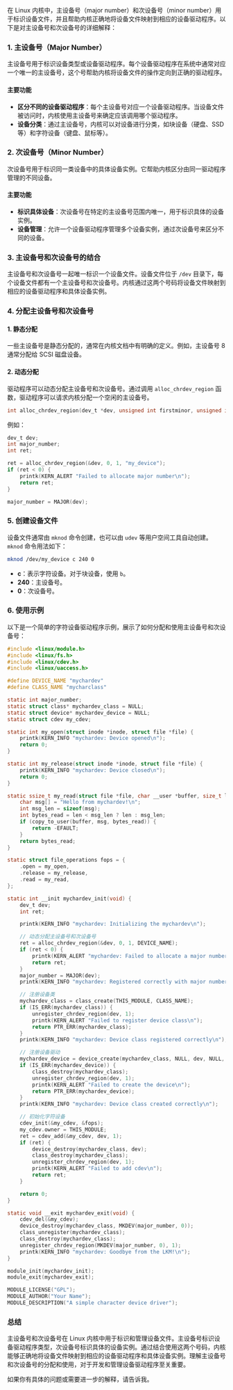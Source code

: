 在 Linux 内核中，主设备号（major number）和次设备号（minor number）用于标识设备文件，并且帮助内核正确地将设备文件映射到相应的设备驱动程序。以下是对主设备号和次设备号的详细解释：

### 1. 主设备号（Major Number）

主设备号用于标识设备类型或设备驱动程序。每个设备驱动程序在系统中通常对应一个唯一的主设备号，这个号帮助内核将设备文件的操作定向到正确的驱动程序。

#### 主要功能

- **区分不同的设备驱动程序**：每个主设备号对应一个设备驱动程序。当设备文件被访问时，内核使用主设备号来确定应该调用哪个驱动程序。
- **设备分类**：通过主设备号，内核可以对设备进行分类，如块设备（硬盘、SSD 等）和字符设备（键盘、鼠标等）。

### 2. 次设备号（Minor Number）

次设备号用于标识同一类设备中的具体设备实例。它帮助内核区分由同一驱动程序管理的不同设备。

#### 主要功能

- **标识具体设备**：次设备号在特定的主设备号范围内唯一，用于标识具体的设备实例。
- **设备管理**：允许一个设备驱动程序管理多个设备实例，通过次设备号来区分不同的设备。

### 3. 主设备号和次设备号的结合

主设备号和次设备号一起唯一标识一个设备文件。设备文件位于 `/dev` 目录下，每个设备文件都有一个主设备号和次设备号。内核通过这两个号码将设备文件映射到相应的设备驱动程序和具体设备实例。

### 4. 分配主设备号和次设备号

#### 1. 静态分配

一些主设备号是静态分配的，通常在内核文档中有明确的定义。例如，主设备号 8 通常分配给 SCSI 磁盘设备。

#### 2. 动态分配

驱动程序可以动态分配主设备号和次设备号。通过调用 `alloc_chrdev_region` 函数，驱动程序可以请求内核分配一个空闲的主设备号。

```c
int alloc_chrdev_region(dev_t *dev, unsigned int firstminor, unsigned int count, const char *name);
```

例如：

```c
dev_t dev;
int major_number;
int ret;

ret = alloc_chrdev_region(&dev, 0, 1, "my_device");
if (ret < 0) {
    printk(KERN_ALERT "Failed to allocate major number\n");
    return ret;
}

major_number = MAJOR(dev);
```

### 5. 创建设备文件

设备文件通常由 `mknod` 命令创建，也可以由 `udev` 等用户空间工具自动创建。`mknod` 命令用法如下：

```sh
mknod /dev/my_device c 240 0
```

- **c**：表示字符设备。对于块设备，使用 `b`。
- **240**：主设备号。
- **0**：次设备号。

### 6. 使用示例

以下是一个简单的字符设备驱动程序示例，展示了如何分配和使用主设备号和次设备号：

```c
#include <linux/module.h>
#include <linux/fs.h>
#include <linux/cdev.h>
#include <linux/uaccess.h>

#define DEVICE_NAME "mychardev"
#define CLASS_NAME "mycharclass"

static int major_number;
static struct class* mychardev_class = NULL;
static struct device* mychardev_device = NULL;
static struct cdev my_cdev;

static int my_open(struct inode *inode, struct file *file) {
    printk(KERN_INFO "mychardev: Device opened\n");
    return 0;
}

static int my_release(struct inode *inode, struct file *file) {
    printk(KERN_INFO "mychardev: Device closed\n");
    return 0;
}

static ssize_t my_read(struct file *file, char __user *buffer, size_t len, loff_t *offset) {
    char msg[] = "Hello from mychardev!\n";
    int msg_len = sizeof(msg);
    int bytes_read = len < msg_len ? len : msg_len;
    if (copy_to_user(buffer, msg, bytes_read)) {
        return -EFAULT;
    }
    return bytes_read;
}

static struct file_operations fops = {
    .open = my_open,
    .release = my_release,
    .read = my_read,
};

static int __init mychardev_init(void) {
    dev_t dev;
    int ret;

    printk(KERN_INFO "mychardev: Initializing the mychardev\n");

    // 动态分配主设备号和次设备号
    ret = alloc_chrdev_region(&dev, 0, 1, DEVICE_NAME);
    if (ret < 0) {
        printk(KERN_ALERT "mychardev: Failed to allocate a major number\n");
        return ret;
    }
    major_number = MAJOR(dev);
    printk(KERN_INFO "mychardev: Registered correctly with major number %d\n", major_number);

    // 注册设备类
    mychardev_class = class_create(THIS_MODULE, CLASS_NAME);
    if (IS_ERR(mychardev_class)) {
        unregister_chrdev_region(dev, 1);
        printk(KERN_ALERT "Failed to register device class\n");
        return PTR_ERR(mychardev_class);
    }
    printk(KERN_INFO "mychardev: Device class registered correctly\n");

    // 注册设备驱动
    mychardev_device = device_create(mychardev_class, NULL, dev, NULL, DEVICE_NAME);
    if (IS_ERR(mychardev_device)) {
        class_destroy(mychardev_class);
        unregister_chrdev_region(dev, 1);
        printk(KERN_ALERT "Failed to create the device\n");
        return PTR_ERR(mychardev_device);
    }
    printk(KERN_INFO "mychardev: Device class created correctly\n");

    // 初始化字符设备
    cdev_init(&my_cdev, &fops);
    my_cdev.owner = THIS_MODULE;
    ret = cdev_add(&my_cdev, dev, 1);
    if (ret) {
        device_destroy(mychardev_class, dev);
        class_destroy(mychardev_class);
        unregister_chrdev_region(dev, 1);
        printk(KERN_ALERT "Failed to add cdev\n");
        return ret;
    }

    return 0;
}

static void __exit mychardev_exit(void) {
    cdev_del(&my_cdev);
    device_destroy(mychardev_class, MKDEV(major_number, 0));
    class_unregister(mychardev_class);
    class_destroy(mychardev_class);
    unregister_chrdev_region(MKDEV(major_number, 0), 1);
    printk(KERN_INFO "mychardev: Goodbye from the LKM!\n");
}

module_init(mychardev_init);
module_exit(mychardev_exit);

MODULE_LICENSE("GPL");
MODULE_AUTHOR("Your Name");
MODULE_DESCRIPTION("A simple character device driver");
```

### 总结

主设备号和次设备号在 Linux 内核中用于标识和管理设备文件。主设备号标识设备驱动程序类型，次设备号标识具体的设备实例。通过结合使用这两个号码，内核能够正确地将设备文件映射到相应的设备驱动程序和具体设备实例。理解主设备号和次设备号的分配和使用，对于开发和管理设备驱动程序至关重要。

如果你有具体的问题或需要进一步的解释，请告诉我。